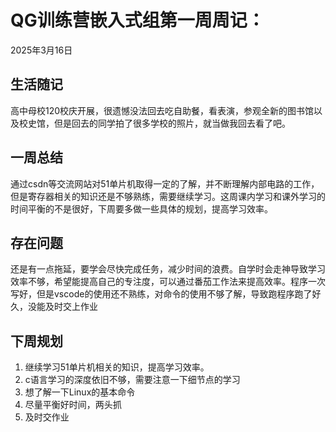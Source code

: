 # QG训练营嵌入式组第一周周记：
2025年3月16日

## 生活随记
高中母校120校庆开展，很遗憾没法回去吃自助餐，看表演，参观全新的图书馆以及校史馆，但是回去的同学拍了很多学校的照片，就当做我回去看了吧。


## 一周总结
通过csdn等交流网站对51单片机取得一定的了解，并不断理解内部电路的工作，但是寄存器相关的知识还是不够熟练，需要继续学习。这周课内学习和课外学习的时间平衡的不是很好，下周要多做一些具体的规划，提高学习效率。

## 存在问题
还是有一点拖延，要学会尽快完成任务，减少时间的浪费。自学时会走神导致学习效率不够，希望能提高自己的专注度，可以通过番茄工作法来提高效率。程序一次写好，但是vscode的使用还不熟练，对命令的使用不够了解，导致跑程序跑了好久，没能及时交上作业


## 下周规划
1. 继续学习51单片机相关的知识，提高学习效率。
2. c语言学习的深度依旧不够，需要注意一下细节点的学习
3. 想了解一下Linux的基本命令
4. 尽量平衡好时间，两头抓
5. 及时交作业